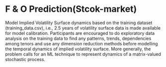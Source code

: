 # F & O Prediction(Stcok-market)
Model Implied Volatility Surface dynamics based on the training dataset (training_data.csv), i.e., 2.5 years of volatility surface data is made available for model calibration. Participants are encouraged to do exploratory data analysis on the training data to find any patterns, trends, dependencies among tenors and use any dimension reduction methods before modelling the temporal dynamics of implied volatility surface. More generally, the problem calls for an ML technique to represent dynamics of a matrix-valued stochastic process.
